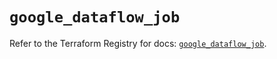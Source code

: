 # `google_dataflow_job`

Refer to the Terraform Registry for docs: [`google_dataflow_job`](https://registry.terraform.io/providers/hashicorp/google/5.45.2/docs/resources/dataflow_job).
